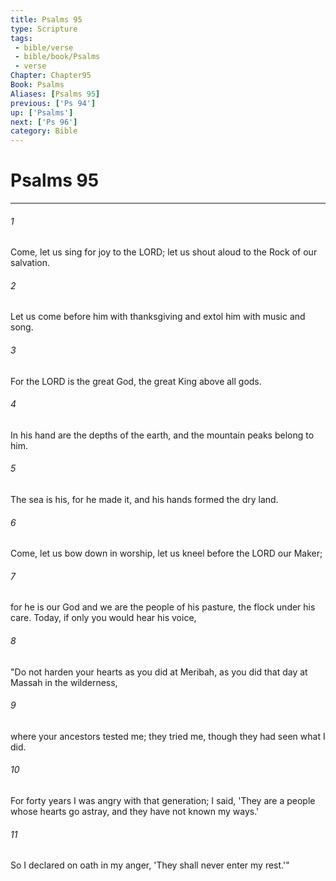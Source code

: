 ```yaml
---
title: Psalms 95
type: Scripture
tags:
 - bible/verse
 - bible/book/Psalms
 - verse
Chapter: Chapter95
Book: Psalms
Aliases: [Psalms 95]
previous: ['Ps 94']
up: ['Psalms']
next: ['Ps 96']
category: Bible
---
```

# Psalms 95

***


###### 1 
Come, let us sing for joy to the LORD; let us shout aloud to the Rock of our salvation. 

###### 2 
Let us come before him with thanksgiving and extol him with music and song. 

###### 3 
For the LORD is the great God, the great King above all gods. 

###### 4 
In his hand are the depths of the earth, and the mountain peaks belong to him. 

###### 5 
The sea is his, for he made it, and his hands formed the dry land. 

###### 6 
Come, let us bow down in worship, let us kneel before the LORD our Maker; 

###### 7 
for he is our God and we are the people of his pasture, the flock under his care. Today, if only you would hear his voice, 

###### 8 
"Do not harden your hearts as you did at Meribah, as you did that day at Massah in the wilderness, 

###### 9 
where your ancestors tested me; they tried me, though they had seen what I did. 

###### 10 
For forty years I was angry with that generation; I said, 'They are a people whose hearts go astray, and they have not known my ways.' 

###### 11 
So I declared on oath in my anger, 'They shall never enter my rest.'" 
